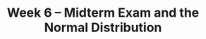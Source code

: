 ---
title: Week 6 – Midterm Exam and the Normal Distribution
weekNumber: 6
days:
    - date: 2025-5-5
      events: 
        - name: LEC 14
          type: lecture
          title: Bootstrapping and Confidence Intervals
          url:
          html:
          podcast:
          readings:
            - name: CIT 13.0-13.2
              url: https://inferentialthinking.com/chapters/13/Estimation.html
          keywords: inference, bootstrapping, resample, np.percentile, confidence interval
        - name: PROJ
          type: proj
          title: Midterm Project
          url: https://datahub.ucsd.edu/user-redirect/git-sync?repo=https://github.com/dsc-courses/dsc10-2025-sp&subPath=projects/midterm_project/midterm_project.ipynb
    - date: 2025-5-7
      events: 
        - name: LEC 15
          type: lecture
          title: Confidence Intervals, Center, and Spread
          url:
          html:
          podcast:
          readings:
            - name: CIT 13.3-13.4
              url: https://inferentialthinking.com/chapters/13/3/Confidence_Intervals.html
          keywords: interpreting CIs, robust vs. sensitive, center, standard deviation, Chebyshev
        - name: DISC 6
          type: disc
          title: Sampling, Bootstrapping, and Confidence Intervals
          url:
    - date: 2025-5-8
      events:
        - name: LAB 4
          type: lab
          title: Simulation, Sampling, and Bootstrapping
          url: http://datahub.ucsd.edu/user-redirect/git-sync?repo=https://github.com/dsc-courses/dsc10-2025-sp&subPath=labs/lab4/lab4.ipynb
    - date: 2025-5-9
      events: 
        - name: LEC 16
          type: lecture
          title: Standardization and the Normal Distribution
          url:
          html:
          podcast:
          readings:
            - name: CIT 14.2-14.3
              url: https://inferentialthinking.com/chapters/14/2/Variability.html
          keywords: Chebyshev, standard units, normal distribution, CDF, inflection points
---